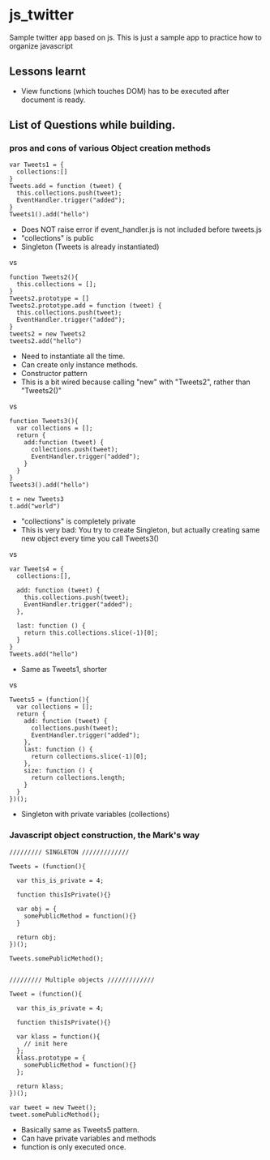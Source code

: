 # js_twitter

Sample twitter app based on js.
This is just a sample app to practice how to organize javascript

## Lessons learnt

- View functions (which touches DOM) has to be executed after document is ready.

## List of Questions while building.

### pros and cons of various Object creation methods

    var Tweets1 = {
      collections:[]
    }
    Tweets.add = function (tweet) {
      this.collections.push(tweet);
      EventHandler.trigger("added");
    }
    Tweets1().add("hello")

- Does NOT raise error if event_handler.js is not included before tweets.js
- "collections" is public 
- Singleton (Tweets is already instantiated)

vs

    function Tweets2(){
      this.collections = [];
    }
    Tweets2.prototype = []
    Tweets2.prototype.add = function (tweet) {
      this.collections.push(tweet);
      EventHandler.trigger("added");
    }  
    tweets2 = new Tweets2
    tweets2.add("hello")

- Need to instantiate all the time.
- Can create only instance methods.
- Constructor pattern
- This is a bit wired because calling "new" with "Tweets2", rather than "Tweets2()"

vs

    function Tweets3(){
      var collections = [];
      return {
        add:function (tweet) {
          collections.push(tweet);
          EventHandler.trigger("added");
        }
      }
    }
    Tweets3().add("hello")

    t = new Tweets3
    t.add("world")
    
- "collections" is completely private
- This is very bad: You try to create Singleton, but actually creating same new object every time you call Tweets3()


vs

    var Tweets4 = {
      collections:[],

      add: function (tweet) {
        this.collections.push(tweet);
        EventHandler.trigger("added");
      },

      last: function () {
        return this.collections.slice(-1)[0];
      }
    }
    Tweets.add("hello")

- Same as Tweets1, shorter

vs

    Tweets5 = (function(){
      var collections = [];
      return {
        add: function (tweet) {
          collections.push(tweet);
          EventHandler.trigger("added");
        },
        last: function () {
          return collections.slice(-1)[0];
        },
        size: function () {
          return collections.length;
        }
      }
    })();

- Singleton with private variables (collections)

### Javascript object construction, the Mark's way


    ///////// SINGLETON /////////////

    Tweets = (function(){
  
      var this_is_private = 4;
  
      function thisIsPrivate(){}
  
      var obj = {
        somePublicMethod = function(){}
      }
  
      return obj;
    })();

    Tweets.somePublicMethod();


    ///////// Multiple objects /////////////

    Tweet = (function(){
  
      var this_is_private = 4;
  
      function thisIsPrivate(){}
  
      var klass = function(){
        // init here
      };
      klass.prototype = {
        somePublicMethod = function(){}
      };
  
      return klass;
    })();

    var tweet = new Tweet();
    tweet.somePublicMethod();

- Basically same as Tweets5 pattern.
- Can have private variables and methods
- function is only executed once.


